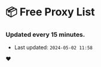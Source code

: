 # :package: Free Proxy List
### Updated every 15 minutes.

- Last updated: `2024-05-02 11:58`

:heart:
